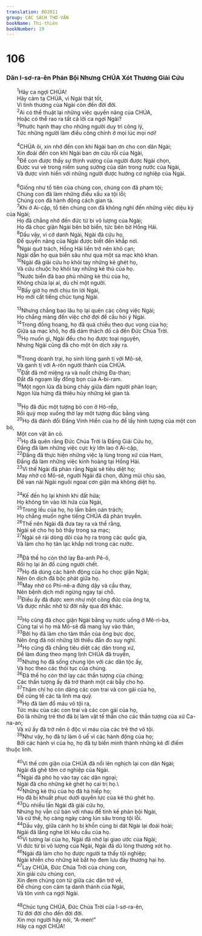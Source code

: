```yaml
---
translation: BD2011
group: CÁC SÁCH THƠ-VĂN
bookName: Thi-thiên 
bookNumber: 19
---
```


<div class="title"><h1>106</h1><h3>Dân I-sơ-ra-ên Phản Bội Nhưng CHÚA Xót Thương Giải Cứu</h3></div>
<span class="verse thi_106_1">  <sup>1</sup>Hãy ca ngợi CHÚA!<br/>  Hãy cảm tạ CHÚA, vì Ngài thật tốt,<br/>  Vì tình thương của Ngài còn đến đời đời.<br/></span>
<span class="verse thi_106_2">  <sup>2</sup>Ai có thể thuật lại những việc quyền năng của CHÚA,<br/>  Hoặc có thể rao ra tất cả lời ca ngợi Ngài?<br/></span>
<span class="verse thi_106_3">  <sup>3</sup>Phước hạnh thay cho những người duy trì công lý,<br/>  Tức những người làm điều công chính ở mọi lúc mọi nơi!<br/><br/></span>
<span class="verse thi_106_4">  <sup>4</sup>CHÚA ôi, xin nhớ đến con khi Ngài ban ơn cho con dân Ngài;<br/>  Xin đoái đến con khi Ngài ban ơn cứu rỗi của Ngài,<br/></span>
<span class="verse thi_106_5">  <sup>5</sup>Ðể con được thấy sự thịnh vượng của người được Ngài chọn,<br/>  Ðược vui vẻ trong niềm sung sướng của dân trong nước của Ngài,<br/>  Và được vinh hiển với những người được hưởng cơ nghiệp của Ngài.<br/><br/></span>
<span class="verse thi_106_6">  <sup>6</sup>Giống như tổ tiên của chúng con, chúng con đã phạm tội;<br/>  Chúng con đã làm những điều xấu xa tội lỗi;<br/>  Chúng con đã hành động cách gian tà.<br/></span>
<span class="verse thi_106_7">  <sup>7</sup>Khi ở Ai-cập, tổ tiên chúng con đã không nghĩ đến những việc diệu kỳ của Ngài;<br/>  Họ đã chẳng nhớ đến đức từ bi vô lượng của Ngài;<br/>  Họ đã chọc giận Ngài bên bờ biển, tức bên bờ Hồng Hải.<br/></span>
<span class="verse thi_106_8">  <sup>8</sup>Dầu vậy, vì cớ danh Ngài, Ngài đã cứu họ,<br/>  Ðể quyền năng của Ngài được biết đến khắp nơi.<br/></span>
<span class="verse thi_106_9">  <sup>9</sup>Ngài quở trách, Hồng Hải liền trở nên khô cạn;<br/>  Ngài dẫn họ qua biển sâu như qua một sa mạc khô khan.<br/></span>
<span class="verse thi_106_10">  <sup>10</sup>Ngài đã giải cứu họ khỏi tay những kẻ ghét họ,<br/>  Và cứu chuộc họ khỏi tay những kẻ thù của họ.<br/></span>
<span class="verse thi_106_11">  <sup>11</sup>Nước biển đã bao phủ những kẻ thù của họ,<br/>  Không chừa lại ai, dù chỉ một người.<br/></span>
<span class="verse thi_106_12">  <sup>12</sup>Bấy giờ họ mới chịu tin lời Ngài,<br/>  Họ mới cất tiếng chúc tụng Ngài.<br/><br/></span>
<span class="verse thi_106_13">  <sup>13</sup>Nhưng chẳng bao lâu họ lại quên các công việc Ngài;<br/>  Họ chẳng màng đến việc chờ đợi để cầu hỏi ý Ngài.<br/></span>
<span class="verse thi_106_14">  <sup>14</sup>Trong đồng hoang, họ đã quá chiều theo dục vọng của họ;<br/>  Giữa sa mạc khô, họ đã dám thách đố cả đến Ðức Chúa Trời.<br/></span>
<span class="verse thi_106_15">  <sup>15</sup>Họ muốn gì, Ngài đều cho họ được toại nguyện,<br/>  Nhưng Ngài cũng đã cho một ôn dịch xảy ra.<br/><br/></span>
<span class="verse thi_106_16">  <sup>16</sup>Trong doanh trại, họ sinh lòng ganh tị với Mô-sê,<br/>  Và ganh tị với A-rôn người thánh của CHÚA.<br/></span>
<span class="verse thi_106_17">  <sup>17</sup>Ðất đã mở miệng ra và nuốt chửng Ða-than;<br/>  Ðất đã ngoạm lấy đồng bọn của A-bi-ram.<br/></span>
<span class="verse thi_106_18">  <sup>18</sup>Một ngọn lửa đã bùng cháy giữa đám người phản loạn;<br/>  Ngọn lửa hừng đã thiêu hủy những kẻ gian tà.<br/><br/></span>
<span class="verse thi_106_19">  <sup>19</sup>Họ đã đúc một tượng bò con ở Hô-rếp,<br/>  Rồi quỳ mọp xuống thờ lạy một tượng đúc bằng vàng.<br/></span>
<span class="verse thi_106_20">  <sup>20</sup>Họ đã đánh đổi Ðấng Vinh Hiển của họ để lấy hình tượng của một con bò,<br/>  Một con vật ăn cỏ.<br/></span>
<span class="verse thi_106_21">  <sup>21</sup>Họ đã quên rằng Ðức Chúa Trời là Ðấng Giải Cứu họ,<br/>  Ðấng đã làm những việc cực kỳ lớn lao ở Ai-cập,<br/></span>
<span class="verse thi_106_22">  <sup>22</sup>Ðấng đã thực hiện những việc lạ lùng trong xứ của Ham,<br/>  Ðấng đã làm những việc kinh hoàng tại Hồng Hải.<br/></span>
<span class="verse thi_106_23">  <sup>23</sup>Vì thế Ngài đã phán rằng Ngài sẽ tiêu diệt họ;<br/>  May nhờ có Mô-sê, người Ngài đã chọn, đứng mũi chịu sào,<br/>  Ðể van nài Ngài nguôi ngoai cơn giận mà không diệt họ.<br/><br/></span>
<span class="verse thi_106_24">  <sup>24</sup>Kế đến họ lại khinh khi đất hứa;<br/>  Họ không tin vào lời hứa của Ngài,<br/></span>
<span class="verse thi_106_25">  <sup>25</sup>Trong lều của họ, họ lầm bầm oán trách;<br/>  Họ chẳng muốn nghe tiếng CHÚA đã phán truyền.<br/></span>
<span class="verse thi_106_26">  <sup>26</sup>Thế nên Ngài đã đưa tay ra và thề rằng,<br/>  Ngài sẽ cho họ bỏ thây trong sa mạc;<br/></span>
<span class="verse thi_106_27">  <sup>27</sup>Ngài sẽ rải dòng dõi của họ ra trong các quốc gia,<br/>  Và làm cho họ tản lạc khắp nơi trong các nước.<br/><br/></span>
<span class="verse thi_106_28">  <sup>28</sup>Ðã thế họ còn thờ lạy Ba-anh Pê-ô,<br/>  Rồi họ lại ăn đồ cúng người chết.<br/></span>
<span class="verse thi_106_29">  <sup>29</sup>Họ đã dùng các hành động của họ chọc giận Ngài;<br/>  Nên ôn dịch đã bộc phát giữa họ.<br/></span>
<span class="verse thi_106_30">  <sup>30</sup>May nhờ có Phi-nê-a đứng dậy và cầu thay,<br/>  Nên bệnh dịch mới ngừng ngay tại chỗ.<br/></span>
<span class="verse thi_106_31">  <sup>31</sup>Ðiều ấy đã được xem như một công đức của ông ta,<br/>  Và được nhắc nhở từ đời nầy qua đời khác.<br/><br/></span>
<span class="verse thi_106_32">  <sup>32</sup>Họ cũng đã chọc giận Ngài bằng vụ nước uống ở Mê-ri-ba,<br/>  Cũng tại vì họ mà Mô-sê đã mang lụy vào thân,<br/></span>
<span class="verse thi_106_33">  <sup>33</sup>Bởi họ đã làm cho tâm thần của ông bực dọc,<br/>  Nên ông đã nói những lời thiếu đắn đo suy nghĩ.<br/></span>
<span class="verse thi_106_34">  <sup>34</sup>Họ cũng đã chẳng tiêu diệt các dân trong xứ,<br/>  Ðể làm đúng theo mạng lịnh CHÚA đã truyền,<br/></span>
<span class="verse thi_106_35">  <sup>35</sup>Nhưng họ đã sống chung lộn với các dân tộc ấy,<br/>  Và học theo các thói tục của chúng.<br/></span>
<span class="verse thi_106_36">  <sup>36</sup>Ðã thế họ còn thờ lạy các thần tượng của chúng;<br/>  Các thần tượng ấy đã trở thành một cái bẫy cho họ.<br/></span>
<span class="verse thi_106_37">  <sup>37</sup>Thậm chí họ còn dâng các con trai và con gái của họ,<br/>  Ðể cúng tế các tà linh ma quỷ.<br/></span>
<span class="verse thi_106_38">  <sup>38</sup>Họ đã làm đổ máu vô tội ra,<br/>  Tức máu của các con trai và các con gái của họ,<br/>  Ðó là những trẻ thơ đã bị làm vật tế thần cho các thần tượng của xứ Ca-na-an;<br/>  Và xứ ấy đã trở nên ô độc vì máu của các trẻ thơ vô tội.<br/></span>
<span class="verse thi_106_39">  <sup>39</sup>Như vậy, họ đã tự làm ô uế vì các hành động của họ;<br/>  Bởi các hành vi của họ, họ đã tự biến mình thành những kẻ đĩ điếm thuộc linh.<br/><br/></span>
<span class="verse thi_106_40">  <sup>40</sup>Vì thế cơn giận của CHÚA đã nổi lên nghịch lại con dân Ngài;<br/>  Ngài đã ghê tởm cơ nghiệp của Ngài.<br/></span>
<span class="verse thi_106_41">  <sup>41</sup>Ngài đã phó họ vào tay các dân ngoại;<br/>  Ngài đã cho những kẻ ghét họ cai trị họ.\<br/></span>
<span class="verse thi_106_42">  <sup>42</sup>Những kẻ thù của họ đã hà hiếp họ;<br/>  Họ đã bị khuất phục dưới quyền lực của kẻ thù ghét họ.<br/></span>
<span class="verse thi_106_43">  <sup>43</sup>Dù nhiều lần Ngài đã giải cứu họ,<br/>  Nhưng họ vẫn cứ bàn với nhau để tính kế phản bội Ngài,<br/>  Và cứ thế, họ càng ngày càng lún sâu trong tội lỗi.<br/></span>
<span class="verse thi_106_44">  <sup>44</sup>Dầu vậy, giữa cảnh họ bị khốn cùng bi đát Ngài lại đoái hoài;<br/>  Ngài đã lắng nghe lời kêu cầu của họ.<br/></span>
<span class="verse thi_106_45">  <sup>45</sup>Vì tương lai của họ, Ngài đã nhớ lại giao ước của Ngài;<br/>  Vì đức từ bi vô lượng của Ngài, Ngài đã dủ lòng thương xót họ.<br/></span>
<span class="verse thi_106_46">  <sup>46</sup>Ngài đã làm cho họ được người ta thấy tội nghiệp;<br/>  Ngài khiến cho những kẻ bắt họ đem lưu đày thương hại họ.<br/></span>
<span class="verse thi_106_47">  <sup>47</sup>Lạy CHÚA, Ðức Chúa Trời của chúng con,<br/>  Xin giải cứu chúng con,<br/>  Xin đem chúng con từ giữa các dân trở về,<br/>  Ðể chúng con cảm tạ danh thánh của Ngài,<br/>  Và tôn vinh ca ngợi Ngài.<br/><br/></span>
<span class="verse thi_106_48">  <sup>48</sup>Chúc tụng CHÚA, Ðức Chúa Trời của I-sơ-ra-ên,<br/>  Từ đời đời cho đến đời đời.<br/>  Xin mọi người hãy nói, “A-men!”<br/>  Hãy ca ngợi CHÚA!<br/></span>
